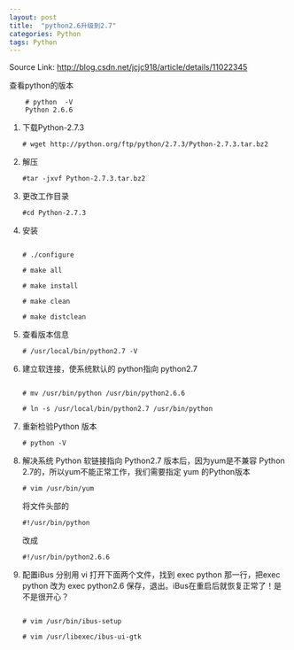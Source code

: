 ```yaml
---
layout: post
title:  "python2.6升级到2.7"
categories: Python
tags: Python
---
```


Source Link: http://blog.csdn.net/jcjc918/article/details/11022345

查看python的版本

```
    # python  -V    
    Python 2.6.6  
```

1. 下载Python-2.7.3
    
    ```
    # wget http://python.org/ftp/python/2.7.3/Python-2.7.3.tar.bz2  
    ```

2. 解压

    ```
    #tar -jxvf Python-2.7.3.tar.bz2  
    ```

3. 更改工作目录

    ```
    #cd Python-2.7.3  
    ```

4. 安装

    ```

    # ./configure  

    # make all   

    # make install  

    # make clean  

    # make distclean  

    ```

5. 查看版本信息

    ```
    # /usr/local/bin/python2.7 -V  
    ```

6. 建立软连接，使系统默认的 python指向 python2.7

    ```

    # mv /usr/bin/python /usr/bin/python2.6.6  

    # ln -s /usr/local/bin/python2.7 /usr/bin/python  

    ```

7. 重新检验Python 版本

    ```
    # python -V  
    ```


8. 解决系统 Python 软链接指向 Python2.7 版本后，因为yum是不兼容 Python 2.7的，所以yum不能正常工作，我们需要指定 yum 的Python版本

    ```
    # vim /usr/bin/yum  
    ```

    将文件头部的

    ```
    #!/usr/bin/python
    ```

    改成

    ```
    #!/usr/bin/python2.6.6
    ```

9. 配置iBus
分别用 vi 打开下面两个文件，找到 exec python 那一行，把exec python 改为 exec python2.6 保存，退出。iBus在重启后就恢复正常了！是不是很开心？

    ```

    # vim /usr/bin/ibus-setup 

    # vim /usr/libexec/ibus-ui-gtk 

    ```

